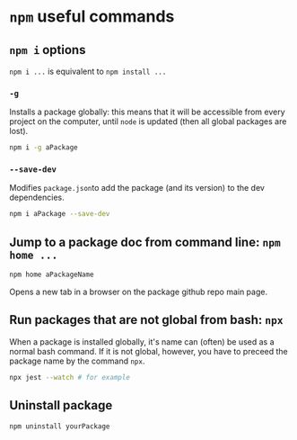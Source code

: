 # `npm` useful commands

## `npm i` options

`npm i ...` is equivalent to `npm install ...`

### `-g`
Installs a package globally: this means that it will be accessible from every project on the computer, until `node` is updated (then all global packages are lost).

```bash
npm i -g aPackage
```

### `--save-dev`

Modifies `package.json`to add the package (and its version) to the dev dependencies.

```bash
npm i aPackage --save-dev
```

## Jump to a package doc from command line: `npm home ...`

```bash
npm home aPackageName
```

Opens a new tab in a browser on the package github repo main page.

## Run packages that are not global from bash: `npx`

When a package is installed globally, it's name can (often) be used as a normal bash command. If it is not global, however, you have to preceed the package name by the command `npx`.

```bash
npx jest --watch # for example
```

## Uninstall package

```bash
npm uninstall yourPackage
```